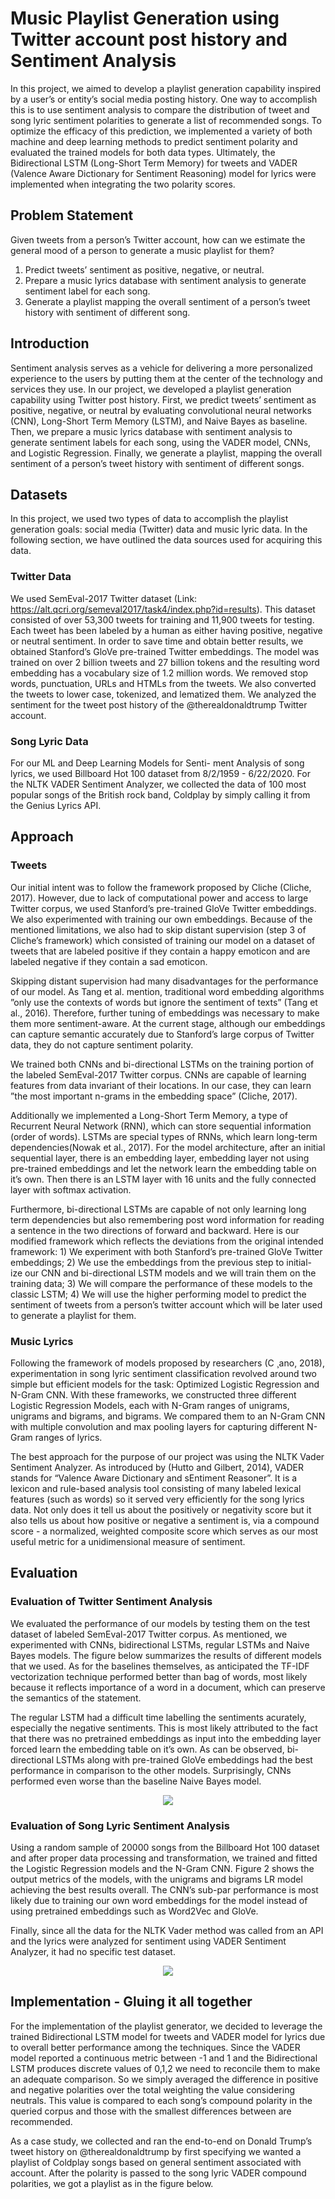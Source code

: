 # Music Playlist Generation using Twitter account post history and Sentiment Analysis

In this project, we aimed to develop a playlist generation capability inspired by a user’s or entity’s social media posting history. One way to accomplish this is to use sentiment analysis to compare the distribution of tweet and song lyric sentiment polarities to generate a list of recommended songs. To optimize the efficacy of this prediction, we implemented a variety of both machine and deep learning methods to predict sentiment polarity and evaluated the trained models for both data types. Ultimately, the Bidirectional LSTM (Long-Short Term Memory) for tweets and VADER (Valence Aware Dictionary for Sentiment Reasoning) model for lyrics were implemented when integrating the two polarity scores.

## Problem Statement

Given tweets from a person’s Twitter account, how can we estimate the general mood of a person to generate a music playlist for them? 
1. Predict tweets’ sentiment as positive, negative, or neutral.
2. Prepare a music lyrics database with sentiment analysis to generate sentiment label for each song.
3. Generate a playlist mapping the overall sentiment of a person’s tweet history with sentiment of different song.

## Introduction

Sentiment analysis serves as a vehicle for delivering a more personalized experience to the users by putting them at the center of the technology and services they use. In our project, we developed a playlist generation capability using Twitter post history. First, we predict tweets’ sentiment as positive, negative, or neutral by evaluating convolutional neural networks (CNN), Long-Short Term Memory (LSTM), and Naive Bayes as baseline. Then, we prepare a music lyrics database with sentiment analysis to generate sentiment labels for each song, using the VADER model, CNNs, and Logistic Regression. Finally, we generate a playlist, mapping the overall sentiment of a person’s tweet history with sentiment of different songs.

## Datasets 

In this project, we used two types of data to accomplish the playlist generation goals: social media (Twitter) data and music lyric data. In the following section, we have outlined the data sources used for acquiring this data.

### Twitter Data

We used SemEval-2017 Twitter dataset (Link: https://alt.qcri.org/semeval2017/task4/index.php?id=results). This dataset consisted of over 53,300 tweets for training and 11,900 tweets for testing. Each tweet has been labeled by a human as either having positive, negative or neutral sentiment. In order to save time and obtain better results, we obtained Stanford’s GloVe pre-trained Twitter embeddings. The model was trained on over 2 billion tweets and 27 billion tokens and the resulting word embedding has a vocabulary size of 1.2 million words. We removed stop words, punctuation, URLs and HTMLs from the tweets. We also converted the tweets to lower case, tokenized, and lematized them. We analyzed the sentiment for the tweet post history of the @therealdonaldtrump Twitter account.

### Song Lyric Data

For our ML and Deep Learning Models for Senti- ment Analysis of song lyrics, we used Billboard Hot 100 dataset from 8/2/1959 - 6/22/2020. For the NLTK VADER Sentiment Analyzer, we collected the data of 100 most popular songs of the British rock band, Coldplay by simply calling it from the Genius Lyrics API.

## Approach

### Tweets

Our initial intent was to follow the framework proposed by Cliche (Cliche, 2017). However, due to lack of computational power and access to large Twitter corpus, we used Stanford’s pre-trained GloVe Twitter embeddings. We also experimented with training our own embeddings. Because of the mentioned limitations, we also had to skip distant supervision (step 3 of Cliche’s framework) which consisted of training our model on a dataset of tweets that are labeled positive if they contain a happy emoticon and are labeled negative if they contain a sad emoticon.

Skipping distant supervision had many disadvantages for the performance of our model. As Tang et al. mention, traditional word embedding algorithms ”only use the contexts of words but ignore the sentiment of texts” (Tang et al., 2016). Therefore, further tuning of embeddings was necessary to make them more sentiment-aware. At the current stage, although our embeddings can capture semantic accurately due to Stanford’s large corpus of Twitter data, they do not capture sentiment polarity.

We trained both CNNs and bi-directional LSTMs on the training portion of the labeled SemEval-2017 Twitter corpus. CNNs are capable of learning features from data invariant of their locations. In our case, they can learn ”the most important n-grams in the embedding space” (Cliche, 2017).

Additionally we implemented a Long-Short Term Memory, a type of Recurrent Neural Network (RNN), which can store sequential information (order of words). LSTMs are special types of RNNs, which learn long-term dependencies(Nowak et al., 2017). For the model architecture, after an initial sequential layer, there is an embedding layer, embedding layer not using pre-trained embeddings and let the network learn the embedding table on it’s own. Then there is an LSTM layer with 16 units and the fully connected layer with softmax activation.

Furthermore, bi-directional LSTMs are capable of not only learning long term dependencies but also remembering post word information for reading a sentence in the two directions of forward and backward. Here is our modified framework which reflects the deviations from the original intended framework: 1) We experiment with both Stanford’s pre-trained GloVe Twitter embeddings; 2) We use the embeddings from the previous step to initial- ize our CNN and bi-directional LSTM models and we will train them on the training data; 3) We will compare the performance of these models to the classic LSTM; 4) We will use the higher performing model to predict the sentiment of tweets from a person’s twitter account which will be later used to generate a playlist for them.

### Music Lyrics

Following the framework of models proposed by researchers (C ̧ ano, 2018), experimentation in song lyric sentiment classification revolved around two simple but efficient models for the task: Optimized Logistic Regression and N-Gram CNN. With these frameworks, we constructed three different Logistic Regression Models, each with N-Gram ranges of unigrams, unigrams and bigrams, and bigrams. We compared them to an N-Gram CNN with multiple convolution and max pooling layers for capturing different N-Gram ranges of lyrics.

The best approach for the purpose of our project was using the NLTK Vader Sentiment Analyzer. As introduced by (Hutto and Gilbert, 2014), VADER stands for “Valence Aware Dictionary and sEntiment Reasoner”. It is a lexicon and rule-based analysis tool consisting of many labeled lexical features (such as words) so it served very efficiently for the song lyrics data. Not only does it tell us about the positively or negativity score but it also tells us about how positive or negative a sentiment is, via a compound score - a normalized, weighted composite score which serves as our most useful metric for a unidimensional measure of sentiment.

## Evaluation

### Evaluation of Twitter Sentiment Analysis

We evaluated the performance of our models by testing them on the test dataset of labeled SemEval-2017 Twitter corpus. As mentioned, we experimented with CNNs, bidirectional LSTMs, regular LSTMs and Naive Bayes models. The figure below summarizes the results of different models that we used. As for the baselines themselves, as anticipated the TF-IDF vectorization technique performed better than bag of words, most likely because it reflects importance of a word in a document, which can preserve the semantics of the statement.

The regular LSTM had a difficult time labelling the sentiments acurately, especially the negative sentiments. This is most likely attributed to the fact that there was no pretrained embeddings as input into the embedding layer forced learn the embedding table on it’s own. As can be observed, bi-directional LSTMs along with pre-trained GloVe embeddings had the best performance in comparison to the other models. Surprisingly, CNNs performed even worse than the baseline Naive Bayes model.

<p align="center">
  <img src="https://github.com/ivedants/Music-Playlist-Generation-using-Twitter-account-post-history-and-Sentiment-Analysis/blob/main/Twitter%20Sentiment%20Analysis%20Evaluation%20Table.jpg" />
</p>

### Evaluation of Song Lyric Sentiment Analysis

Using a random sample of 20000 songs from the Billboard Hot 100 dataset and after proper data processing and transformation, we trained and fitted the Logistic Regression models and the N-Gram CNN. Figure 2 shows the output metrics of the models, with the unigrams and bigrams LR model achieving the best results overall. The CNN’s sub-par performance is most likely due to training our own word embeddings for the model instead of using pretrained embeddings such as Word2Vec and GloVe.

Finally, since all the data for the NLTK Vader method was called from an API and the lyrics were analyzed for sentiment using VADER Sentiment Analyzer, it had no specific test dataset.

<p align="center">
  <img src="https://github.com/ivedants/Music-Playlist-Generation-using-Twitter-account-post-history-and-Sentiment-Analysis/blob/main/Lyric%20Sentiment%20Analysis%20Evaluation%20Table.jpg" />
</p>

## Implementation - Gluing it all together 

For the implementation of the playlist generator, we decided to leverage the trained Bidirectional LSTM model for tweets and VADER model for lyrics due to overall better performance among the techniques. Since the VADER model reported a continuous metric between -1 and 1 and the Bidirectional LSTM produces discrete values of 0,1,2 we need to reconcile them to make an adequate comparison. So we simply averaged the difference in positive and negative polarities over the total weighting the value considering neutrals. This value is compared to each song’s compound polarity in the queried corpus and those with the smallest differences between are recommended. 

As a case study, we collected and ran the end-to-end on Donald Trump’s tweet history on @therealdonaldtrump by first specifying we wanted a playlist of Coldplay songs based on general sentiment associated with account. After the polarity is passed to the song lyric VADER compound polarities, we got a playlist as in the figure below.  
